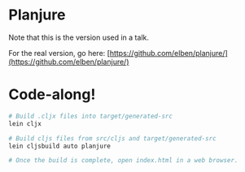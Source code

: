 # Planjure

Note that this is the version used in a talk.

For the real version, go here: [https://github.com/elben/planjure/](https://github.com/elben/planjure/)

# Code-along!


```bash
# Build .cljx files into target/generated-src
lein cljx

# Build cljs files from src/cljs and target/generated-src
lein cljsbuild auto planjure

# Once the build is complete, open index.html in a web browser.
```
